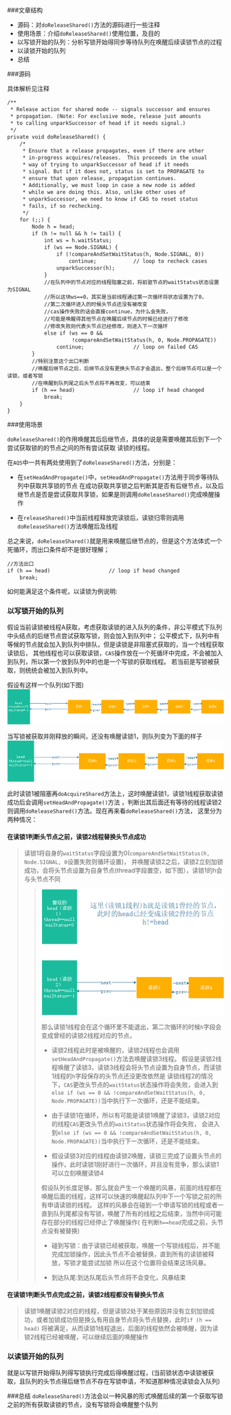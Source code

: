 ###文章结构
- 源码：对`doReleaseShared()`方法的源码进行一些注释
- 使用场景：介绍`doReleaseShared()`使用位置，及目的
- 以写锁开始的队列：分析写锁开始得同步等待队列在唤醒后续读锁节点的过程
- 以读锁开始的队列
- 总结

###源码

具体解析见注释
```
/**
 * Release action for shared mode -- signals successor and ensures
 * propagation. (Note: For exclusive mode, release just amounts
 * to calling unparkSuccessor of head if it needs signal.)
 */
private void doReleaseShared() {
    /*
     * Ensure that a release propagates, even if there are other
     * in-progress acquires/releases.  This proceeds in the usual
     * way of trying to unparkSuccessor of head if it needs
     * signal. But if it does not, status is set to PROPAGATE to
     * ensure that upon release, propagation continues.
     * Additionally, we must loop in case a new node is added
     * while we are doing this. Also, unlike other uses of
     * unparkSuccessor, we need to know if CAS to reset status
     * fails, if so rechecking.
     */
    for (;;) {
        Node h = head;
        if (h != null && h != tail) {
            int ws = h.waitStatus;
            if (ws == Node.SIGNAL) {
                if (!compareAndSetWaitStatus(h, Node.SIGNAL, 0))
                    continue;            // loop to recheck cases
                unparkSuccessor(h);
            }
            //在队列中的节点对应的线程阻塞之前，将前驱节点的waitStatus状态设置为SIGNAL
            //所以这块ws==0，其实是当前线程通过第一次循环将状态设置为了0，
            //第二次循环进入的时候头节点还没有被改变
            //cas操作失败的话会直接continue，为什么会失败，
            //可能是唤醒得其他节点在唤醒后续节点的时候已经进行了修改
            //修改失败则代表头节点已经修改，则进入下一次循环
            else if (ws == 0 &&
                     !compareAndSetWaitStatus(h, 0, Node.PROPAGATE))
                continue;                // loop on failed CAS
        }
        //特别注意这个出口判断
        //唤醒后继节点之后，后继节点没有更换头节点才会退出，整个后继节点可以是一个读锁，或者写锁
        //在唤醒到队列尾之后头节点将不再改变，可以结束
        if (h == head)                   // loop if head changed
            break;
    }
}
```
###使用场景

`doReleaseShared()`的作用唤醒其后后继节点，具体的说是需要唤醒其后到下一个尝试获取锁的的节点之间的所有尝试获取
读锁的线程。

在`AQS`中一共有两处使用到了`doReleaseShared()`方法，分别是：

- 在`setHeadAndPropagate()`中，`setHeadAndPropagate()`方法用于同步等待队列中获取共享锁的节点
在成功获取共享锁之后判断其是否有后继节点，以及后继节点是否是尝试获取共享锁，如果是则调用`doReleaseShared()`完成唤醒操作

- 在`releaseShared()`中当前线程释放完读锁后，读锁归零则调用`doReleaseShared()`方法唤醒后及线程

总之来说，`doReleaseShared()`就是用来唤醒后继节点的，但是这个方法体式一个死循环，而出口条件却不是很好理解；

```
//方法出口
if (h == head)                   // loop if head changed
    break;
```
如何能满足这个条件呢，以读锁为例说明:

### 以写锁开始的队列

假设当前读锁被线程A获取，考虑获取读锁的进入队列的条件，非公平模式下队列中头结点的后继节点尝试获取写锁，则会加入到队列中；
公平模式下，队列中有等候的节点就会加入到队列中排队，但是读锁是非阻塞式获取的，当一个线程获取读锁后，
其他线程也可以获取读锁，`CAS`操作放在一个死循环中完成，不会被加入到队列，所以第一个放到队列中的也是一个写锁的获取线程。
若当前是写锁被获取，则统统会被加入到队列中。

假设有这样一个队列(如下图)
![](第一个节点是写锁.png)

当写锁被获取并刚释放的瞬间，还没有唤醒读锁1，则队列变为下面的样子
![](写锁执行完成.png)

此时读锁1被阻塞再`doAcquireShared`方法上，这时唤醒读锁1，读锁1线程获取读锁成功后会调用`setHeadAndPropagate()`方法
，判断出其后面还有等待的线程读锁2则调用`doReleaseShared()`方法。现在再来看`doReleaseShared()`方法，
这里分为两种情况：

#### 在读锁1判断头节点之前，读锁2线程替换头节点成功
>读锁1将自身的`waitStatus`字段设置为0(`compareAndSetWaitStatus(h, Node.SIGNAL, 0`设置失败则循环设置)，
并唤醒读锁2之后，读锁2立刻加锁成功，会将头节点设置为自身节点(thread字段置空，如下图），读锁1的h会与头节点不同
>>![](头节点发生变化.png)
>>
>>    那么读锁1线程会在这个循环里不能退出，第二次循环的时候`h`字段会变成曾经的读锁2线程对应的节点，
>>    
>>    - 读锁2线程此时是被唤醒的，读锁2线程也会调用`setHeadAndPropagate()`方法去唤醒读锁3线程。
>>    假设是读锁2线程唤醒了读锁3，读锁3线程会将头节点设置为自身节点，而读锁1线程的`h`字段保存的头节点还没更改依然是
>>    读锁线程2的情况下，`CAS`更改头节点的`waitStatus`状态操作将会失败，会进入到`else if (ws == 0 &&
>>     !compareAndSetWaitStatus(h, 0, Node.PROPAGATE))`当中执行下一次循环，还是不能结束。
>>    
>>    - 由于读锁1在循环，所以有可能是读锁1唤醒了读锁3，读锁2对应的线程`CAS`更改头节点的`waitStatus`状态操作将会失败，
>>      会进入到`else if (ws == 0 && !compareAndSetWaitStatus(h, 0, Node.PROPAGATE))`当中执行下一次循环，还是不能结束。
>>      
>>    - 假设读锁3对应的线程由读锁2唤醒，读锁三完成了设置头节点的操作，此时读锁1刚好进行一次循环，并且没有竞争，那么读锁1可以立刻唤醒读锁4 
>>    
>>    假设队列长度足够，那么就会产生一个唤醒的风暴，前面的线程都在唤醒后面的线程，这样可以快速的唤醒起队列中下一个写锁之前的所有申请读锁的线程。
>>    这样的风暴会在碰到一个申请写锁的线程或者一直到队列尾都没有写锁，唤醒了所有的线程之后结束，当然中间可能存在部分的线程已经停止了唤醒操作(
>>    在判断`h==head`完成之前，头节点没有被替换)
>>
>>    - 碰到写锁：由于读锁已经被获取，唤醒一个写锁线程后，并不能完成加锁操作，因此头节点不会被替换，直到所有的读锁被释放，写锁才能尝试加锁
>>       所以在这个位置将会结束这场风暴。
>>
>>    - 到达队尾:到达队尾后头节点将不会变化，风暴结束
>>    

#### 在读锁1判断头节点完成之前，读锁2线程都没有替换头节点
>读锁1唤醒读锁2对应的线程，但是读锁2处于某些原因并没有立刻加锁成功，或者加锁成功但是换么有用自身节点将头节点替换，此时`if (h == head)`
将被满足，从而读锁1线程退出，后面的线程依然会被唤醒，因为读锁2线程已经被唤醒，可以继续后面的唤醒操作

### 以读锁开始的队列
就是以写锁开始得队列得写锁执行完成后得唤醒过程，(当前锁状态中读锁被获取，且队列的头节点得后继节点不存在写锁申请，不知道那种情况读锁会入队列)

###总结
`doReleaseShared()`方法会以一种风暴的形式唤醒后续的第一个获取写锁之前的所有获取读锁的节点，没有写锁将会唤醒整个队列                                             